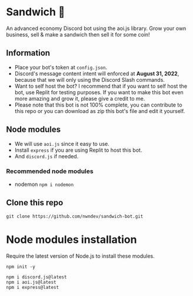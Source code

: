 # Sandwich 🥪
An advanced economy Discord bot using the aoi.js library. Grow your own business, sell & make a sandwich then sell it for some coin!
## Information
- Place your bot's token at `config.json`.
- Discord's message content intent will enforced at **August 31, 2022**, because that we will only using the Discord Slash commands.
- Want to self host the bot? I recommend that if you want to self host the bot, use Replit for testing purposes. If you want to make this bot even more amazing and grow it, please give a credit to me.
- Please note that this bot is not 100% complete, you can contribute to this repo or you can download as zip this bot's file and edit it yourself.
## Node modules
- We will use `aoi.js` since it easy to use.
- Install `express` if you are using Replit to host this bot.
- And `discord.js` if needed.
### Recommended node modules
- nodemon `npm i nodemon`
## Clone this repo
```git
git clone https://github.com/nwndev/sandwich-bot.git
```
# Node modules installation
Require the latest version of Node.js to install these modules.
```terminal
npm init -y

npm i discord.js@latest
npm i aoi.js@latest
npm i express@latest
```
